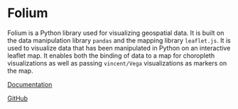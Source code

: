 # Folium

Folium is a Python library used for visualizing geospatial data. It is built on the data manipulation library `pandas` and the mapping library `leaflet.js`. It is used to visualize data that has been manipulated in Python on an interactive leaflet map. It enables both the binding of data to a map for choropleth visualizations as well as passing `vincent/Vega` visualizations as markers on the map.

[Documentation](https://python-visualization.github.io/folium/latest/index.html)

[GitHub](https://github.com/python-visualization/folium)
